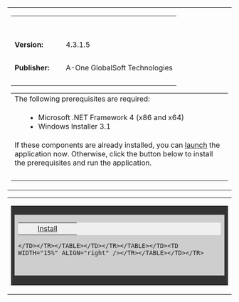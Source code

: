 
<TR><TD ALIGN="LEFT"><TABLE CELLPADDING="2" CELLSPACING="0" BORDER="0" WIDTH="540"><TR><TD WIDTH="496">
  <!-- Begin AppInfo -->
  <TABLE><TR><TD COLSPAN="3">&nbsp;</TD></TR><TR><TD COLSPAN="3">&nbsp;</TD></TR><TR><TD><B>Version:</B></TD><TD WIDTH="5"><SPACER TYPE="block" WIDTH="10" /></TD><TD>4.3.1.5</TD></TR><TR><TD COLSPAN="3">&nbsp;</TD></TR><TR><TD><B>Publisher:</B></TD><TD WIDTH="5"><SPACER TYPE="block" WIDTH="10" /></TD><TD>A-One GlobalSoft Technologies</TD></TR><tr><td colspan="3">&nbsp;</td></tr></TABLE>
  <!-- End AppInfo -->
  <!-- Begin Prerequisites -->
  <TABLE ID="BootstrapperSection" BORDER="0"><TR><TD COLSPAN="2">The following prerequisites are required:</TD></TR><TR><TD WIDTH="10">&nbsp;</TD><TD><UL> 
  <LI>Microsoft .NET Framework 4 (x86 and x64)</LI>
  <LI>Windows Installer 3.1</LI>
  </UL></TD></TR><TR><TD COLSPAN="2">
  If these components are already installed, you can <SPAN CLASS="JustThisApp"><A HREF="EasyMedics.application">launch</A></SPAN> the application now. Otherwise, click the button below to install the prerequisites and run the application.
  </TD></TR><TR><TD COLSPAN="2">&nbsp;</TD></TR></TABLE>
  <!-- End Prerequisites -->
  </TD></TR></TABLE>
  <!-- Begin Buttons -->
  <TR><TD ALIGN="LEFT"><TABLE CELLPADDING="2" CELLSPACING="0" BORDER="0" WIDTH="540" STYLE="cursor:hand" ONCLICK="window.navigate(InstallButton.href)"><TR><TD ALIGN="LEFT"><TABLE CELLPADDING="1" BGCOLOR="#333333" CELLSPACING="0" BORDER="0"><TR><TD><TABLE CELLPADDING="1" BGCOLOR="#cecece" CELLSPACING="0" BORDER="0"><TR><TD><TABLE CELLPADDING="1" BGCOLOR="#efefef" CELLSPACING="0" BORDER="0"><TR><TD WIDTH="20"><SPACER TYPE="block" WIDTH="20" HEIGHT="1" /></TD><TD><A ID="InstallButton" HREF="setup.exe">Install</A></TD><TD width="20"><SPACER TYPE="block" WIDTH="20" HEIGHT="1" /></TD></TR></TABLE>
    
    </TD></TR></TABLE></TD></TR></TABLE></TD><TD WIDTH="15%" ALIGN="right" /></TR></TABLE></TD></TR>
  <!-- End Buttons -->
  </TD></TR>
  <!-- End Dialog -->
  <!-- Spacer Row -->
  <TR><TD>&nbsp;</TD></TR>
